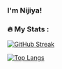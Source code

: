 ### I'm Nijiya!

### :fire: My Stats :

[![GitHub Streak](http://github-readme-streak-stats.herokuapp.com?user=nijiyamaharjan&theme=tokyonight-duo)](https://git.io/streak-stats)

[![Top Langs](https://github-readme-stats.vercel.app/api/top-langs/?username=nijiyamaharjan)](https://github.com/anuraghazra/github-readme-stats)
